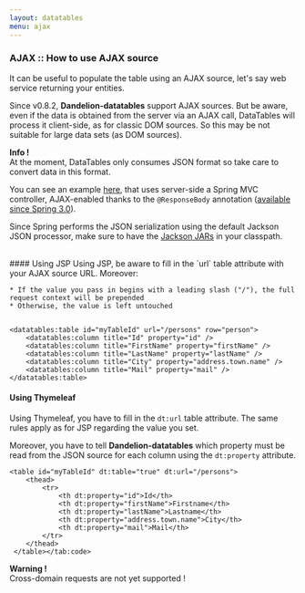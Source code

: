```yaml
---
layout: datatables
menu: ajax
---
```


### AJAX :: How to use AJAX source

It can be useful to populate the table using an AJAX source, let's say web service returning your entities.

Since v0.8.2, **Dandelion-datatables** support AJAX sources. But be aware, even if the data is obtained from the server via an AJAX call, DataTables will process it client-side, as for classic DOM sources. So this may be not suitable for large data sets (as DOM sources).

<p class="alert alert-info"><strong>Info !</strong> <br /> At the moment, DataTables only consumes JSON format so take care to convert data in this format.</p>

You can see an example [here](https://github.com/Dandelion/dandelion-samples/blob/master/datatables-jsp/src/main/java/com/github/dandelion/datatables/ajax/SpringMvcAjaxController.java#L37-L41), that uses server-side a Spring MVC controller, AJAX-enabled thanks to the `@ResponseBody` annotation ([available since Spring 3.0](http://blog.springsource.org/2010/01/25/ajax-simplifications-in-spring-3-0/)).

Since Spring performs the JSON serialization using the default Jackson JSON processor, make sure to have the [Jackson JARs](http://mvnrepository.com/artifact/org.codehaus.jackson/jackson-mapper-asl) in your classpath.

<br />      
#### Using JSP
Using JSP, be aware to fill in the `url` table attribute with your AJAX source URL.
Moreover:

	* If the value you pass in begins with a leading slash ("/"), the full request context will be prepended
	* Otherwise, the value is left untouched


	<datatables:table id="myTableId" url="/persons" row="person">
        <datatables:column title="Id" property="id" />
        <datatables:column title="FirstName" property="firstName" />
        <datatables:column title="LastName" property="lastName" />
        <datatables:column title="City" property="address.town.name" />
        <datatables:column title="Mail" property="mail" />
    </datatables:table>


#### Using Thymeleaf
Using Thymeleaf, you have to fill in the `dt:url` table attribute. The same rules apply as for JSP regarding the value you set.

Moreover, you have to tell <strong>Dandelion-datatables</strong> which property must be read from the JSON source for each column using the `dt:property` attribute.

    <table id="myTableId" dt:table="true" dt:url="/persons">
        <thead>
            <tr>
                <th dt:property="id">Id</th>
                <th dt:property="firstName">Firstname</th>
                <th dt:property="lastName">Lastname</th>
                <th dt:property="address.town.name">City</th>
                <th dt:property="mail">Mail</th>
            </tr>
        </thead>
     </table></tab:code>

<p class="alert alert-warn"><strong>Warning !</strong><br />Cross-domain requests are not yet supported !</p>
